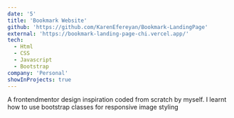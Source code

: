```yaml
---
date: '5'
title: 'Bookmark Website'
github: 'https://github.com/KarenEfereyan/Bookmark-LandingPage'
external: 'https://bookmark-landing-page-chi.vercel.app/'
tech:
  - Html
  - CSS
  - Javascript
  - Bootstrap
company: 'Personal'
showInProjects: true
---
```

 A frontendmentor design inspiration coded from scratch by myself. I learnt how to use
bootstrap classes for responsive image styling